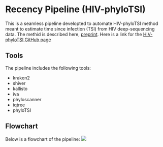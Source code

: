 # Recency Pipeline (HIV-phyloTSI)
This is a seamless pipeline developted to automate HIV-phyloTSI method meant to estimate time since infection (TSI) from HIV deep-sequencing data. The methid is described here, [preprint](https://www.medrxiv.org/content/10.1101/2022.05.15.22275117v1). Here is a link for the [HIV-phyloTSI GitHub page](https://github.com/BDI-pathogens/HIV-phyloTSI/tree/main)

## Tools
The pipeline includes the following tools:
- kraken2
- shiver
- kallisto
- iva
- phyloscanner
- iqtree
- phyloTSI

## Flowchart
 Below is a flowchart of the pipeline:
 [![](https://mermaid.ink/img/pako:eNqNVW1v2jAQ_ison6jUTYkdXsKHSSmENisNlGTVqlBZhjglWl5YMFqntv99DjgHcVE1PnHPc757zr67vGqrImLaQIvT4s9qTUveCkaLvCV-G73dHq5pnrP0a1wW2Yzy9cWF5IwmN05SNqNJuQUH1G63wMDh7dy-dTxEhhPb993x45NkzFO3zqnRPTV6oeu5gWtPXN8O3KlXH--Ht_ZEgMGUuN7I-VnjVjtcFdkyydkTKNaPvvc_bC-ofQ0jvHL8gIjg196dc0KgcGz7wT1xR-TGsUfOHBgcug82GU69wL32ATXDfYwPeOeMmu4ZrHcG64d39gwiWcIa1xbSK_80ZSsO_sj4GAOh8PvU9Yg4CpoQDq_sOzJ3xlV1Q_8BCBOCVo96DCKKyOjmaIsC4pRyzvIj1jsjqCrg1iHB3HGO2a1Gd-gNy2hY6GMajAWWpJyVR8gM3fsqRZ0BN3oJN5oJn5GJ-2F1nNiePXn0XVCKG0rNhlKzodRsdLyJw9nN42RKAt-FXjfD2dwJAtH-Is-IzCZT6DWzodds6NVbX758e1utSclisn5ZorfqneuWqMmYbvlvsqmGUPC4vuk9HS1PIFxBYr6aZqdpmvXgHUxDsfsKXavpH2zrc3E1bdX0L5qmyZYXJMkj9iLqpFHlZ-gwu0oew5BA5_NMBoJZ_s8DGEZcqdwwJdCDsZZAVz0CQFc90quzilEitHzep2xc5luSJzxKylPCkNdqwL1aBwDpsAokYMAeqDNVDSPSxVXTINgI8pWxkgFB38hakAl7oQ64pNm-E5OIiGerwqo6UQeWxkm9GxaRYsdJLp45qo51YZXIYz3YIxLowxI5ABipgKECugIgCzaJ9IA5wLU4mibPuVC37zuyKbYJT4p8S9jLKtmySis2YdHIKD0V6KoATJSsBvdh1yi3DwBSAUMFdAXAFiwc6WHCtpFAVwU62qWWsTKjSSQ-_K8VvdD4mmVsoQ3E34jFdJfyhbbI34Ur3fHC_5uvtAEvd-xS220iytkooc8lzbRBTNMte_8HA7E9VA?type=png)](https://mermaid.live/edit#pako:eNqNVW1v2jAQ_ison6jUTYkdXsKHSSmENisNlGTVqlBZhjglWl5YMFqntv99DjgHcVE1PnHPc757zr67vGqrImLaQIvT4s9qTUveCkaLvCV-G73dHq5pnrP0a1wW2Yzy9cWF5IwmN05SNqNJuQUH1G63wMDh7dy-dTxEhhPb993x45NkzFO3zqnRPTV6oeu5gWtPXN8O3KlXH--Ht_ZEgMGUuN7I-VnjVjtcFdkyydkTKNaPvvc_bC-ofQ0jvHL8gIjg196dc0KgcGz7wT1xR-TGsUfOHBgcug82GU69wL32ATXDfYwPeOeMmu4ZrHcG64d39gwiWcIa1xbSK_80ZSsO_sj4GAOh8PvU9Yg4CpoQDq_sOzJ3xlV1Q_8BCBOCVo96DCKKyOjmaIsC4pRyzvIj1jsjqCrg1iHB3HGO2a1Gd-gNy2hY6GMajAWWpJyVR8gM3fsqRZ0BN3oJN5oJn5GJ-2F1nNiePXn0XVCKG0rNhlKzodRsdLyJw9nN42RKAt-FXjfD2dwJAtH-Is-IzCZT6DWzodds6NVbX758e1utSclisn5ZorfqneuWqMmYbvlvsqmGUPC4vuk9HS1PIFxBYr6aZqdpmvXgHUxDsfsKXavpH2zrc3E1bdX0L5qmyZYXJMkj9iLqpFHlZ-gwu0oew5BA5_NMBoJZ_s8DGEZcqdwwJdCDsZZAVz0CQFc90quzilEitHzep2xc5luSJzxKylPCkNdqwL1aBwDpsAokYMAeqDNVDSPSxVXTINgI8pWxkgFB38hakAl7oQ64pNm-E5OIiGerwqo6UQeWxkm9GxaRYsdJLp45qo51YZXIYz3YIxLowxI5ABipgKECugIgCzaJ9IA5wLU4mibPuVC37zuyKbYJT4p8S9jLKtmySis2YdHIKD0V6KoATJSsBvdh1yi3DwBSAUMFdAXAFiwc6WHCtpFAVwU62qWWsTKjSSQ-_K8VvdD4mmVsoQ3E34jFdJfyhbbI34Ur3fHC_5uvtAEvd-xS220iytkooc8lzbRBTNMte_8HA7E9VA)
 
